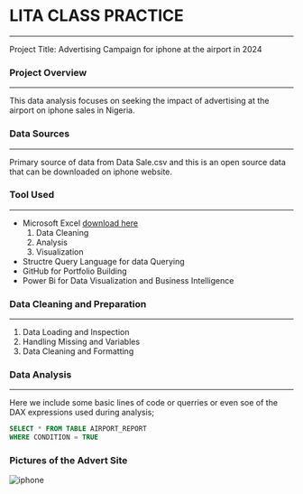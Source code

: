 # LITA CLASS PRACTICE
---
Project Title: Advertising Campaign for iphone at the airport in 2024

### Project Overview
---
This data analysis focuses on seeking the impact of advertising at the airport on iphone sales in Nigeria.

### Data Sources
---
Primary source of data from Data Sale.csv and this is an open source data that can be downloaded on iphone website.

### Tool Used
---
- Microsoft Excel [download here](https://microsoft.com)
  1. Data Cleaning
  2. Analysis
  3. Visualization
- Structre Query Language for data Querying
- GitHub for Portfolio Building
- Power Bi for Data Visualization and Business Intelligence

### Data Cleaning and Preparation
---
1. Data Loading and Inspection
2. Handling Missing and Variables
3. Data Cleaning and Formatting

### Data Analysis
---
Here we include some basic lines of code or querries or even soe of the DAX expressions used during analysis;

```SQL
SELECT * FROM TABLE AIRPORT_REPORT
WHERE CONDITION = TRUE
```

### Pictures of the Advert Site
![iphone](https://github.com/user-attachments/assets/521d680d-3556-422b-9dba-91b03546b505)





   
  

